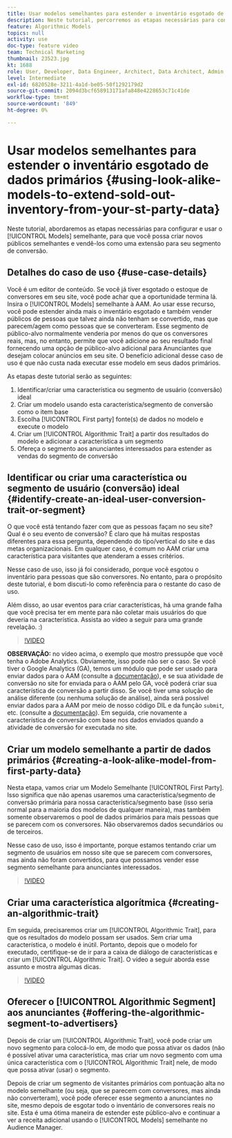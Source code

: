 ```yaml
---
title: Usar modelos semelhantes para estender o inventário esgotado de dados primários
description: Neste tutorial, percorremos as etapas necessárias para configurar e usar modelos semelhantes, para que você possa criar novos públicos semelhantes e vendê-los como uma extensão para seu segmento de conversão.
feature: Algorithmic Models
topics: null
activity: use
doc-type: feature video
team: Technical Marketing
thumbnail: 23523.jpg
kt: 1688
role: User, Developer, Data Engineer, Architect, Data Architect, Admin, Leader
level: Intermediate
exl-id: 6820528e-3211-4a1d-be05-50f1292179d2
source-git-commit: 2094d3bcf658913171afa848e4228653c71c41de
workflow-type: tm+mt
source-wordcount: '849'
ht-degree: 0%

---
```


# Usar modelos semelhantes para estender o inventário esgotado de dados primários {#using-look-alike-models-to-extend-sold-out-inventory-from-your-st-party-data}

Neste tutorial, abordaremos as etapas necessárias para configurar e usar o [!UICONTROL Models] semelhante, para que você possa criar novos públicos semelhantes e vendê-los como uma extensão para seu segmento de conversão.

## Detalhes do caso de uso {#use-case-details}

Você é um editor de conteúdo. Se você já tiver esgotado o estoque de conversores em seu site, você pode achar que a oportunidade termina lá. Insira o [!UICONTROL Models] semelhante à AAM. Ao usar esse recurso, você pode estender ainda mais o inventário esgotado e também vender públicos de pessoas que talvez ainda não tenham se convertido, mas que parecem/agem como pessoas que se converteram. Esse segmento de público-alvo normalmente venderia por menos do que os conversores reais, mas, no entanto, permite que você adicione ao seu resultado final fornecendo uma opção de público-alvo adicional para Anunciantes que desejam colocar anúncios em seu site. O benefício adicional desse caso de uso é que não custa nada executar esse modelo em seus dados primários.

As etapas deste tutorial serão as seguintes:

1. Identificar/criar uma característica ou segmento de usuário (conversão) ideal
1. Criar um modelo usando esta característica/segmento de conversão como o item base
1. Escolha [!UICONTROL First party] fonte(s) de dados no modelo e execute o modelo
1. Criar um [!UICONTROL Algorithmic Trait] a partir dos resultados do modelo e adicionar a característica a um segmento
1. Ofereça o segmento aos anunciantes interessados para estender as vendas do segmento de conversão

## Identificar ou criar uma característica ou segmento de usuário (conversão) ideal {#identify-create-an-ideal-user-conversion-trait-or-segment}

O que você está tentando fazer com que as pessoas façam no seu site? Qual é o seu evento de conversão? É claro que há muitas respostas diferentes para essa pergunta, dependendo do tipo/vertical do site e das metas organizacionais. Em qualquer caso, é comum no AAM criar uma característica para visitantes que atenderam a esses critérios.

Nesse caso de uso, isso já foi considerado, porque você esgotou o inventário para pessoas que são conversores. No entanto, para o propósito deste tutorial, é bom discuti-lo como referência para o restante do caso de uso.

Além disso, ao usar eventos para criar características, há uma grande falha que você precisa ter em mente para não coletar mais usuários do que deveria na característica. Assista ao vídeo a seguir para uma grande revelação. :)

>[!VIDEO](https://video.tv.adobe.com/v/23431/?quality=12)

**OBSERVAÇÃO:** no vídeo acima, o exemplo que mostro pressupõe que você tenha o Adobe Analytics. Obviamente, isso pode não ser o caso. Se você tiver o Google Analytics (GA), temos um módulo que pode ser usado para enviar dados para o AAM (consulte a [documentação](https://experienceleague.adobe.com/docs/audience-manager/user-guide/dil-api/dil-overview.html)), e se sua atividade de conversão no site for enviada para o AAM pelo GA, você poderá criar sua característica de conversão a partir disso. Se você tiver uma solução de análise diferente (ou nenhuma solução de análise), ainda será possível enviar dados para a AAM por meio de nosso código DIL e da função `submit`, etc. (consulte a [documentação](https://experienceleague.adobe.com/docs/audience-manager/user-guide/dil-api/dil-modules.html)). Em seguida, crie novamente a característica de conversão com base nos dados enviados quando a atividade de conversão for executada no site.

## Criar um modelo semelhante a partir de dados primários {#creating-a-look-alike-model-from-first-party-data}

Nesta etapa, vamos criar um Modelo Semelhante [!UICONTROL First Party]. Isso significa que não apenas usaremos uma característica/segmento de conversão primária para nossa característica/segmento base (isso seria normal para a maioria dos modelos de qualquer maneira), mas também somente observaremos o pool de dados primários para mais pessoas que se parecem com os conversores. Não observaremos dados secundários ou de terceiros.

Nesse caso de uso, isso é importante, porque estamos tentando criar um segmento de usuários em nosso site que se parecem com conversores, mas ainda não foram convertidos, para que possamos vender esse segmento semelhante para anunciantes interessados.

>[!VIDEO](https://video.tv.adobe.com/v/23504/?quality-12)

## Criar uma característica algorítmica {#creating-an-algorithmic-trait}

Em seguida, precisaremos criar um [!UICONTROL Algorithmic Trait], para que os resultados do modelo possam ser usados. Sem criar uma característica, o modelo é inútil. Portanto, depois que o modelo for executado, certifique-se de ir para a caixa de diálogo de características e criar um [!UICONTROL Algorithmic Trait]. O vídeo a seguir aborda esse assunto e mostra algumas dicas.

>[!VIDEO](https://video.tv.adobe.com/v/23523/?quality=12)

## Oferecer o [!UICONTROL Algorithmic Segment] aos anunciantes {#offering-the-algorithmic-segment-to-advertisers}

Depois de criar um [!UICONTROL Algorithmic Trait], você pode criar um novo segmento para colocá-lo em, de modo que possa ativar os dados (não é possível ativar uma característica, mas criar um novo segmento com uma única característica com o [!UICONTROL Algorithmic Trait] nele, de modo que possa ativar (usar) o segmento.

Depois de criar um segmento de visitantes primários com pontuação alta no modelo semelhante (ou seja, que se parecem com conversores, mas ainda não converteram), você pode oferecer esse segmento a anunciantes no site, mesmo depois de esgotar todo o inventário de conversores reais no site. Esta é uma ótima maneira de estender este público-alvo e continuar a ver a receita adicional usando o [!UICONTROL Models] semelhante no Audience Manager.
